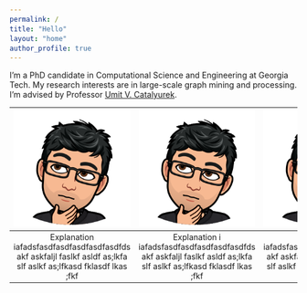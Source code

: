 ```yaml
---
permalink: /
title: "Hello"
layout: "home"
author_profile: true
---
```


I’m a PhD candidate in Computational Science and Engineering at Georgia Tech.
My research interests are in large-scale graph mining and processing. I’m
advised by Professor [Umit V. Catalyurek](http://cc.gatech.edu/~umit).


| ![GitHub Logo](/assets/images/ay.png) | ![GitHub Logo](/assets/images/ay.png) | ![GitHub Logo](/assets/images/ay.png) |
| :-------------: |:-------------:| :-----:|
| Explanation iafadsfasdfasdfasdfasdfasdfds akf askfaljl faslkf asldf as;lkfa slf aslkf as;lfkasd fklasdf lkas ;fkf  | Explanation i iafadsfasdfasdfasdfasdfasdfds akf askfaljl faslkf asldf as;lkfa slf aslkf as;lfkasd fklasdf lkas ;fkf | Explanation i iafadsfasdfasdfasdfasdfasdfds akf askfaljl faslkf asldf as;lkfa slf aslkf as;lfkasd fklasdf lkas ;fkf |















